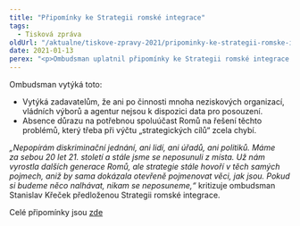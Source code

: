 ```yaml
---
title: "Připomínky ke Strategii romské integrace"
tags:
  - Tisková zpráva
oldUrl: "/aktualne/tiskove-zpravy-2021/pripominky-ke-strategii-romske-integrace"
date: 2021-01-13
perex: "<p>Ombudsman uplatnil připomínky ke Strategii romské integrace 2021 – 2030, v nichž konstatoval, že jde o nerealizovatelný dokument.</p>"
---
```


<!-- imported from the old website -->

<p>Ombudsman vytýká toto:</p><ul><li>Vytýká zadavatelům, že ani po činnosti mnoha neziskových organizací, vládních výborů a agentur nejsou k dispozici data pro posouzení.</li><li>Absence důrazu na potřebnou spoluúčast Romů na řešení těchto problémů, který třeba při výčtu „strategických cílů“ zcela chybí.</li></ul> <p><i>„Nepopírám diskriminační jednání, ani lidí, ani úřadů, ani politiků. Máme za sebou 20 let 21. století a stále jsme se neposunuli z místa. Už nám vyrostla dalších generace Romů, ale strategie stále hovoří v těch samých pojmech, aniž by sama dokázala otevřeně pojmenovat věci, jak jsou. Pokud si budeme něco nalhávat, nikam se neposuneme,“</i> kritizuje ombudsman Stanislav Křeček předloženou Strategii romské integrace.</p><p>Celé připomínky jsou <a href="https://www.ochrance.cz/fileadmin/user_upload/Zvlastni_opravneni/Pripominky/2021/726_21_Strategie_romske_integrace.pdf" target="_blank">zde</a></p>
